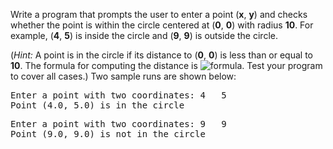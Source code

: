 Write a program that prompts the user to enter a point (**x**, **y**) and checks whether the point is within the circle centered at (**0**, **0**) with radius **10**. For example, (**4**, **5**) is inside the circle and (**9**, **9**) is outside the circle.  
  
(*Hint:* A point is in the circle if its distance to (**0**, **0**) is less than or equal to **10**. The formula for computing the distance is <img alt="formula" src="https://render.githubusercontent.com/render/math?math=\large%20\color{red}{\sqrt{\left(%20x_{2}%20-%20x_{1}%20\right)^{2}%20%2B%20\left(%20y_{2}%20-%20y_{1}%20\right)^{2}}}" />. Test your program to cover all cases.) Two sample runs are shown below:  
  
<pre>
Enter a point with two coordinates: 4   5
Point (4.0, 5.0) is in the circle
</pre>  
  
<pre>
Enter a point with two coordinates: 9   9
Point (9.0, 9.0) is not in the circle
</pre>